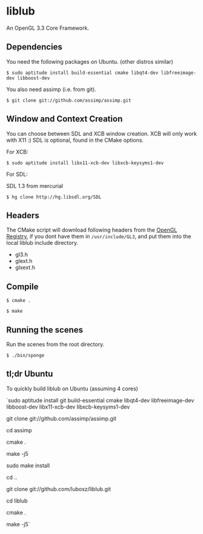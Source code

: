 liblub
======

An OpenGL 3.3 Core Framework.

Dependencies
------------

You need the following packages on Ubuntu. (other distros similar)


`$ sudo aptitude install build-essential cmake libqt4-dev libfreeimage-dev libboost-dev`

You also need assimp (i.e. from git).

`$ git clone git://github.com/assimp/assimp.git`

Window and Context Creation
---------------------------

You can choose between SDL and XCB window creation. XCB will only work with X11 :)
SDL is optional, found in the CMake options.

For XCB:

`$ sudo aptitude install libx11-xcb-dev libxcb-keysyms1-dev`

For SDL:

SDL 1.3 from mercurial

`$ hg clone http://hg.libsdl.org/SDL`

Headers
-------

The CMake script will download following headers from the [OpenGL Registry](http://www.opengl.org/registry/), if you dont have them in `/usr/include/GL3`,
and put them into the local liblub include directory.

* gl3.h
* glext.h
* glxext.h

Compile
-------

`$ cmake .`

`$ make`


Running the scenes
--------------------

Run the scenes from the root directory.

`$ ./bin/sponge`

tl;dr Ubuntu
------------

To quickly build liblub on Ubuntu (assuming 4 cores)

`sudo aptitude install git build-essential cmake libqt4-dev libfreeimage-dev libboost-dev libx11-xcb-dev libxcb-keysyms1-dev

git clone git://github.com/assimp/assimp.git

cd assimp

cmake .

make -j5

sudo make install

cd ..

git clone git://github.com/lubosz/liblub.git

cd liblub

cmake .

make -j5`